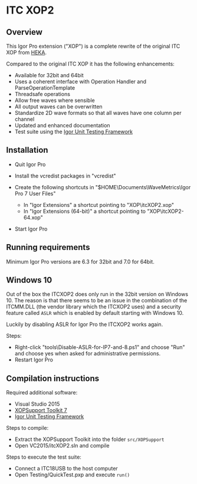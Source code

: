 # ITC XOP2

## Overview

This Igor Pro extension ("XOP") is a complete rewrite of the original ITC XOP
from [HEKA](http://heka.com/downloads/downloads_main.html#down_xops).

Compared to the original ITC XOP it has the following enhancements:

  - Available for 32bit and 64bit
  - Uses a coherent interface with Operation Handler and
    ParseOperationTemplate
  - Threadsafe operations
  - Allow free waves where sensible
  - All output waves can be overwritten
  - Standardize 2D wave formats so that all waves have one column
    per channel
  - Updated and enhanced documentation
  - Test suite using the [Igor Unit Testing Framework](http://www.igorexchange.com/project/unitTesting)

## Installation

- Quit Igor Pro
- Install the vcredist packages in "vcredist"
- Create the following shortcuts in "$HOME\\Documents\\WaveMetrics\\Igor Pro 7 User Files"

  - In "Igor Extensions" a shortcut pointing to "XOP\itcXOP2.xop"
  - In "Igor Extensions (64-bit)" a shortcut pointing to "XOP\itcXOP2-64.xop"

- Start Igor Pro

## Running requirements
Minimum Igor Pro versions are 6.3 for 32bit and 7.0 for 64bit.

## Windows 10

Out of the box the ITCXOP2 does only run in the 32bit version on Windows 10.
The reason is that there seems to be an issue in the combination of the
ITCMM.DLL (the vendor library which the ITCXOP2 uses) and a security feature
called `ASLR` which is enabled by default starting with Windows 10.

Luckily by disabling ASLR for Igor Pro the ITCXOP2 works again.

Steps:
- Right-click "tools\\Disable-ASLR-for-IP7-and-8.ps1" and choose "Run" and
  choose yes when asked for administrative permissions.
- Restart Igor Pro

## Compilation instructions

Required additional software:

- Visual Studio 2015
- [XOPSupport Toolkit 7](https://www.wavemetrics.com/products/xoptoolkit/xoptoolkit.htm)
- [Igor Unit Testing Framework](http://www.igorexchange.com/project/unitTesting)

Steps to compile:

- Extract the XOPSupport Toolkit into the folder `src/XOPSupport`
- Open VC2015/itcXOP2.sln and compile

Steps to execute the test suite:

- Connect a ITC18USB to the host computer
- Open Testing/QuickTest.pxp and execute `run()`
